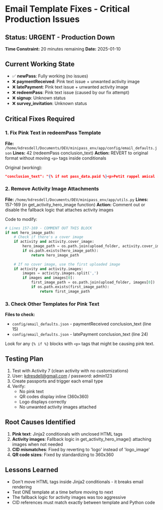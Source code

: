 # Email Template Fixes - Critical Production Issues

## Status: URGENT - Production Down
**Time Constraint:** 20 minutes remaining
**Date:** 2025-01-10

## Current Working State
- ✅ **newPass**: Fully working (no issues)
- ❌ **paymentReceived**: Pink text issue + unwanted activity image
- ❌ **latePayment**: Pink text issue + unwanted activity image  
- ❌ **redeemPass**: Pink text issue (caused by our fix attempt)
- ❌ **signup**: Unknown status
- ❌ **survey_invitation**: Unknown status

## Critical Fixes Required

### 1. Fix Pink Text in redeemPass Template
**File:** `/home/kdresdell/Documents/DEV/minipass_env/app/config/email_defaults.json`
**Lines:** 42 (redeemPass conclusion_text)
**Action:** REVERT to original format without moving `<p>` tags inside conditionals

Original (working):
```json
"conclusion_text": "{% if not pass_data.paid %}<p>Petit rappel amical :</p>\n<p>Votre passe n'a pas encore été payée 🥺</p>\n<p>Merci de faire un virement de <strong>{{ \"%.2f\"|format(pass_data.sold_amt) }}$</strong> afin d'activer votre accès.</p>{% endif %}\n<p>&nbsp;</p>\n<p>💖 Un énorme merci de faire partie de notre belle communauté!</p>\n<p><br>À très bientôt!</p>\n<p><em><strong>— L'équipe</strong></em></p>"
```

### 2. Remove Activity Image Attachments
**File:** `/home/kdresdell/Documents/DEV/minipass_env/app/utils.py`
**Lines:** 157-169 (in get_activity_hero_image function)
**Action:** Comment out or disable the fallback logic that attaches activity images

Code to modify:
```python
# Lines 157-169 - COMMENT OUT THIS BLOCK
if not hero_image_path:
    # Check if there's a cover image
    if activity and activity.cover_image:
        hero_image_path = os.path.join(upload_folder, activity.cover_image)
        if os.path.exists(hero_image_path):
            return hero_image_path
    
    # If no cover image, use the first uploaded image
    if activity and activity.images:
        images = activity.images.split(',')
        if images and images[0]:
            first_image_path = os.path.join(upload_folder, images[0])
            if os.path.exists(first_image_path):
                return first_image_path
```

### 3. Check Other Templates for Pink Text
**Files to check:**
- `config/email_defaults.json` - paymentReceived conclusion_text (line 15)
- `config/email_defaults.json` - latePayment conclusion_text (line 24)

Look for any `{% if %}` blocks with `<p>` tags that might be causing pink text.

## Testing Plan
1. Test with Activity 7 (clean activity with no customizations)
2. User: kdresdell@gmail.com / password: admin123
3. Create passports and trigger each email type
4. Verify:
   - No pink text
   - QR codes display inline (360x360)
   - Logo displays correctly
   - No unwanted activity images attached

## Root Causes Identified
1. **Pink text**: Jinja2 conditionals with unclosed HTML tags
2. **Activity images**: Fallback logic in get_activity_hero_image() attaching images when not needed
3. **CID mismatches**: Fixed by reverting to 'logo' instead of 'logo_image'
4. **QR code sizes**: Fixed by standardizing to 360x360

## Lessons Learned
- Don't move HTML tags inside Jinja2 conditionals - it breaks email rendering
- Test ONE template at a time before moving to next
- The fallback logic for activity images was too aggressive
- CID references must match exactly between template and Python code